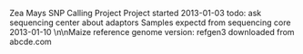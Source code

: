 Zea Mays SNP Calling Project
Project started 2013-01-03
todo: ask sequencing center about adaptors
Samples expectd from sequencing core 2013-01-10
\n\nMaize reference genome version: refgen3 downloaded from
abcde.com
